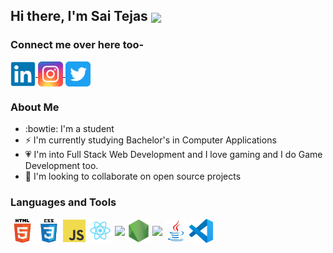 ## Hi there, I'm Sai Tejas <img align="center" src="https://media.giphy.com/media/hvRJCLFzcasrR4ia7z/giphy.gif" width="25px">

### Connect me over here too-

<a href="https://www.linkedin.com/in/saitejas-ar21">
   <img src="https://raw.githubusercontent.com/devicons/devicon/master/icons/linkedin/linkedin-original.svg" align="center" width="40px" alt="linkedin"/>
</a>

<a href="https://www.instagram.com/s.t.a.r_ai/">
   <img src="https://github.com/edent/SuperTinyIcons/blob/master/images/svg/instagram.svg" align="center" width="40px" alt="instagram"/>
</a>

<a href="https://www.twitter.com/saitejaspallavi">
   <img src="https://github.com/edent/SuperTinyIcons/blob/master/images/svg/twitter.svg" align="center" width="40px" alt="linkedin"/>
</a>



### About Me 
- :bowtie: I'm a student
- ⚡ I'm currently studying Bachelor's in Computer Applications
- :heartpulse: I'm into Full Stack Web Development and I love gaming and I do Game Development too.  
- 👯 I'm looking to collaborate on open source projects

### Languages and Tools 
<img src="https://raw.githubusercontent.com/github/explore/80688e429a7d4ef2fca1e82350fe8e3517d3494d/topics/html/html.png" width="38px" align="center" /> <img src="https://raw.githubusercontent.com/github/explore/80688e429a7d4ef2fca1e82350fe8e3517d3494d/topics/css/css.png" align="center" width="38px"/> <img src="https://raw.githubusercontent.com/github/explore/80688e429a7d4ef2fca1e82350fe8e3517d3494d/topics/javascript/javascript.png" align="center" width="36px"/> <img src="https://raw.githubusercontent.com/github/explore/80688e429a7d4ef2fca1e82350fe8e3517d3494d/topics/react/react.png" align="center" width="39px" alt="React" /> <img src="https://cdn.jsdelivr.net/gh/devicons/devicon/icons/tailwindcss/tailwindcss-plain.svg" align="center" width="36px"/> <img alt="Node js" align="center" width="36px" src="https://raw.githubusercontent.com/github/explore/80688e429a7d4ef2fca1e82350fe8e3517d3494d/topics/nodejs/nodejs.png" /> <img src="https://upload.wikimedia.org/wikipedia/commons/thumb/1/18/ISO_C%2B%2B_Logo.svg/306px-ISO_C%2B%2B_Logo.svg.png" align="center" width="37px"/> <img align="center" src="https://raw.githubusercontent.com/devicons/devicon/master/icons/java/java-original.svg" alt="Java" width="35px"/> <img src="https://raw.githubusercontent.com/github/explore/80688e429a7d4ef2fca1e82350fe8e3517d3494d/topics/visual-studio-code/visual-studio-code.png" align="center" width="38px"/>
